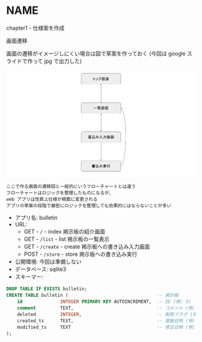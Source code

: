 # NAME

chapter1 - 仕様案を作成

画面遷移

画面の遷移がイメージしにくい場合は図で草案を作っておく (今回は google スライドで作って jpg で出力した)

![画面遷移](/chapter1/borad.jpg)

```
ここで作る画面の遷移図と一般的にいうフローチャートとは違う
フローチャートはロジックを整理したものになるが、
web アプリは性質上仕様が頻繁に変更される
アプリの草案の段階で厳密にロジックを整理しても効果的にはならないことが多い
```

- アプリ名: bulletin
- URL:
    - GET - `/` - index 掲示板の紹介画面
    - GET - `/list` - list 掲示板の一覧表示
    - GET - `/create` - create 掲示板への書き込み入力画面
    - POST - `/store` - store 掲示板への書き込み実行
- 公開環境: 今回は準備しない
- データベース: sqlite3
- スキーマー:

```sql
DROP TABLE IF EXISTS bulletin;
CREATE TABLE bulletin (                                 -- 掲示板
    id              INTEGER PRIMARY KEY AUTOINCREMENT,  -- ID (例: 5)
    comment         TEXT,                               -- コメント (例: '明日は晴れそう')
    deleted         INTEGER,                            -- 削除フラグ (例: 0: 削除していない, 1: 削除済み)
    created_ts      TEXT,                               -- 登録日時 (例: '2019-08-22 17:01:29')
    modified_ts     TEXT                                -- 修正日時 (例: '2019-08-22 17:01:29')
);
```
